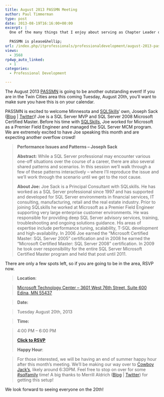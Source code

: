 ```yaml
---
title: August 2013 PASSMN Meeting
author: Paul Timmerman
type: post
date: 2013-08-19T16:16:00+00:00
excerpt: |
  One of the many things that I enjoy about serving as Chapter Leader of PASSMN, is the opportunity to bring in a nationally recognized speaker for one of our monthly meetings.  Our meeting next week will be one of these opportunities.
  
  PASSMN is please&hellip;
url: /index.php/itprofessionals/professionaldevelopment/august-2013-passmn-meeting/
views:
  - 3568
rp4wp_auto_linked:
  - 1
categories:
  - Professional Development

---
```

The August 2013 <a href="http://minnesota.sqlpass.org" target="_blank">PASSMN</a> is going to be another outstanding event! If you are in the Twin Cities area this coming Tuesday, August 20th, you&#8217;ll want to make sure you have this is on your calendar.

PASSMN is excited to welcome Minnesota and <a href="http://www.sqlskills.com/" target="_blank">SQLSkills</a>&#8216; own, Joseph Sack (<a href="http://www.sqlskills.com/blogs/joe/" target="_blank">Blog</a> | <a href="https://twitter.com/josephsack" target="_blank">Twitter</a>)! Joe is a SQL Server MVP and SQL Server 2008 Microsoft Certified Master. Before his time with <a href="http://www.sqlskills.com/" target="_blank">SQLSkills</a>, Joe worked for Microsoft as a Premier Field Engineer and managed the SQL Server MCM program. We are extremely excited to have Joe speaking this month and are expecting another overflow crowd!

> **Performance Issues and Patterns &#8211; Joseph Sack**
> 
> **Abstract:** While a SQL Server professional may encounter various one-off situations over the course of a career, there are also several shared patterns and scenarios. In this session we’ll walk through a few of these patterns interactively – where I’ll reproduce the issue and we’ll work through the scenario until we get to the root cause.
> 
> **About Joe:** Joe Sack is a Principal Consultant with SQLskills. He has worked as a SQL Server professional since 1997 and has supported and developed for SQL Server environments in financial services, IT consulting, manufacturing, retail and the real estate industry. Prior to joining SQLskills he worked at Microsoft as a Premier Field Engineer supporting very large enterprise customer environments. He was responsible for providing deep SQL Server advisory services, training, troubleshooting and ongoing solutions guidance. His areas of expertise include performance tuning, scalability, T-SQL development and high-availability. In 2006 Joe earned the “Microsoft Certified Master: SQL Server 2005” certification and in 2008 he earned the “Microsoft Certified Master: SQL Server 2008” certification. In 2009 he took over responsibility for the entire SQL Server Microsoft Certified Master program and held that post until 2011. 

There are only a few spots left, so if you are going to be in the area, RSVP now.

> **Location**:
  
> [Microsoft Technology Center &#8211; 3601 West 76th Street, Suite 600 Edina, MN 55437][1]
  
> **Date:**
  
> Tuesday August 20th, 2013
  
> **Time:**
  
> 4:00 PM &#8211; 6:00 PM
> 
> **<a href="http://passmnaug2013.eventbrite.com/" target="_blank">Click to RSVP</a>**
> 
> **Happy Hour**:
  
> For those interested, we will be having an end of summer happy hour after this month&#8217;s meeting. We&#8217;ll be making our way over to <a href="http://bit.ly/16T4me3/" target="_blank">Cowboy Jack&#8217;s</a>, likely around 6:30PM. Feel free to stop on over for some <a href="https://twitter.com/search?q=%23sqlfamily&src=typd" target="_blank">#sqlfamily</a> time! A big thanks to Merrill Aldrich (<a href="http://sqlblog.com/blogs/merrill_aldrich/default.aspx/" target="_blank">Blog</a> | <a href="https://twitter.com/onupdatecascade" target="_blank">Twitter</a>) for getting this setup! 

We look forward to seeing everyone on the 20th!

 [1]: http://binged.it/AcUxYj